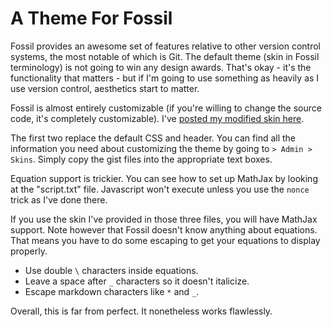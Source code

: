 # A Theme For Fossil

Fossil provides an awesome set of features relative to other version control systems, the most notable of which is Git. The default theme (skin in Fossil terminology) is not going to win any design awards. That's okay - it's the functionality that matters - but if I'm going to use something as heavily as I use version control, aesthetics start to matter.

Fossil is almost entirely customizable (if you're willing to change the source code, it's completely customizable). I've [posted my modified skin here](https://gist.github.com/bachmeil/597f2aa611b81cda3a4923246072afd0).

The first two replace the default CSS and header. You can find all the information you need about customizing the theme by going to `> Admin > Skins`. Simply copy the gist files into the appropriate text boxes.

Equation support is trickier. You can see how to set up MathJax by looking at the "script.txt" file. Javascript won't execute unless you use the `nonce` trick as I've done there.

If you use the skin I've provided in those three files, you will have MathJax support. Note however that Fossil doesn't know anything about equations. That means you have to do some escaping to get your equations to display properly.

- Use double `\` characters inside equations.
- Leave a space after `_` characters so it doesn't italicize.
- Escape markdown characters like `*` and `_`.

Overall, this is far from perfect. It nonetheless works flawlessly.